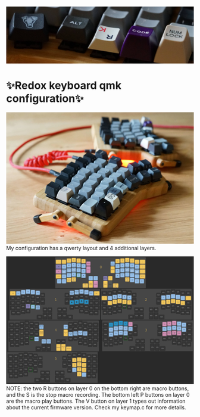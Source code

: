 <!This is the  ~/qmk_firmware/keyboards/redox/keymaps/Prutserdt/README.md file for the dotfile bare Github repo/>
![Redox keyboard](keycaps.JPG)
# :sparkles:Redox keyboard qmk configuration:sparkles:

![Redox keyboard](Redox_keyboard.JPG)
My configuration has a qwerty layout and 4 additional layers. 

![Redox layers](Layers.JPG)
NOTE: the two R buttons on layer 0 on the bottom right are macro buttons, and the S is the stop macro recording. The bottom left P buttons on layer 0 are the macro play buttons. The V button on layer 1 types out information about the current firmware version. Check my keymap.c for more details.
